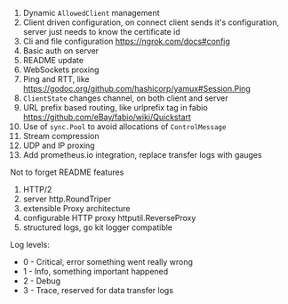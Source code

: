 1. Dynamic `AllowedClient` management
1. Client driven configuration, on connect client sends it's configuration, server just needs to know the certificate id
1. Cli and file configuration https://ngrok.com/docs#config
1. Basic auth on server
1. README update
1. WebSockets proxing
1. Ping and RTT, like https://godoc.org/github.com/hashicorp/yamux#Session.Ping
1. `ClientState` changes channel, on both client and server
1. URL prefix based routing, like urlprefix tag in fabio https://github.com/eBay/fabio/wiki/Quickstart
1. Use of `sync.Pool` to avoid allocations of `ControlMessage`
1. Stream compression
1. UDP and IP proxing
1. Add prometheus.io integration, replace transfer logs with gauges

Not to forget README features

1. HTTP/2
1. server http.RoundTriper
1. extensible Proxy architecture
1. configurable HTTP proxy httputil.ReverseProxy
1. structured logs, go kit logger compatible

Log levels:

* 0 - Critical, error something went really wrong
* 1 - Info, something important happened
* 2 - Debug
* 3 - Trace, reserved for data transfer logs 